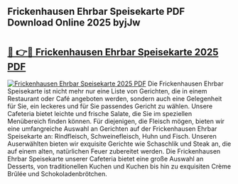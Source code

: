 ## Frickenhausen Ehrbar Speisekarte PDF Download Online 2025 byjJw

# <h2><a href="http://gcc2lan.nevu.top/?p=Frickenhausen+Ehrbar+Speisekarte">🔗 👉🔴 Frickenhausen Ehrbar Speisekarte 2025 PDF</a></h2>

[![Frickenhausen Ehrbar Speisekarte 2025 PDF](https://i.imgur.com/dBaPXMq.png)](http://gcc2lan.nevu.top/?p=Frickenhausen+Ehrbar+Speisekarte)
Die Frickenhausen Ehrbar Speisekarte ist nicht mehr nur eine Liste von Gerichten, die in einem Restaurant oder Café angeboten werden, sondern auch eine Gelegenheit für Sie, ein leckeres und für Sie passendes Gericht zu wählen. Unsere Cafeteria bietet leichte und frische Salate, die Sie im speziellen Menübereich finden können. Für diejenigen, die Fleisch mögen, bieten wir eine umfangreiche Auswahl an Gerichten auf der Frickenhausen Ehrbar Speisekarte an: Rindfleisch, Schweinefleisch, Huhn und Fisch. Unseren Auserwählten bieten wir exquisite Gerichte wie Schaschlik und Steak an, die auf einem alten, natürlichen Feuer zubereitet werden. Die Frickenhausen Ehrbar Speisekarte unserer Cafeteria bietet eine große Auswahl an Desserts, von traditionellen Kuchen und Kuchen bis hin zu exquisiten Crème Brûlée und Schokoladenbrötchen.
